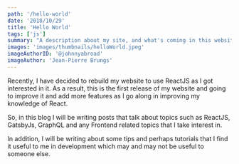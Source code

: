 ```yaml
---
path: '/hello-world'
date: '2018/10/29'
title: 'Hello World'
tags: ['js']
summary: "A description about my site, and what's coming in this website"
images: 'images/thumbnails/helloWorld.jpeg'
imageAuthorID: '@johnnyabroad'
imageAuthor: 'Jean-Pierre Brungs'
---
```


Recently, I have decided to rebuild my website to use ReactJS as I got interested in it. As a result, this is the first release of my website and going to improve it and add more features as I go along in improving my knowledge of React.

So, in this blog I will be writing posts that talk about topics such as ReactJS, GatsbyJs, GraphQL and any Frontend related topics that I take interest in.

In addition, I will be writing about some tips and perhaps tutorials that I find it useful to me in development which may and may not be useful to someone else.
